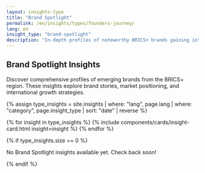 ```yaml
---
layout: insights-type
title: "Brand Spotlight"
permalink: /en/insights/types/founders-journey/
lang: en
insight_type: "brand-spotlight"
description: "In-depth profiles of noteworthy BRICS+ brands gaining international momentum."
---
```


## Brand Spotlight Insights

Discover comprehensive profiles of emerging brands from the BRICS+ region. These insights explore brand stories, market positioning, and international growth strategies.

{% assign type_insights = site.insights | where: "lang", page.lang | where: "category", page.insight_type | sort: "date" | reverse %}

<div class="insights-grid">
  {% for insight in type_insights %}
    {% include components/cards/insight-card.html insight=insight %}
  {% endfor %}
</div>

{% if type_insights.size == 0 %}
  <p class="no-insights">No Brand Spotlight insights available yet. Check back soon!</p>
{% endif %}
